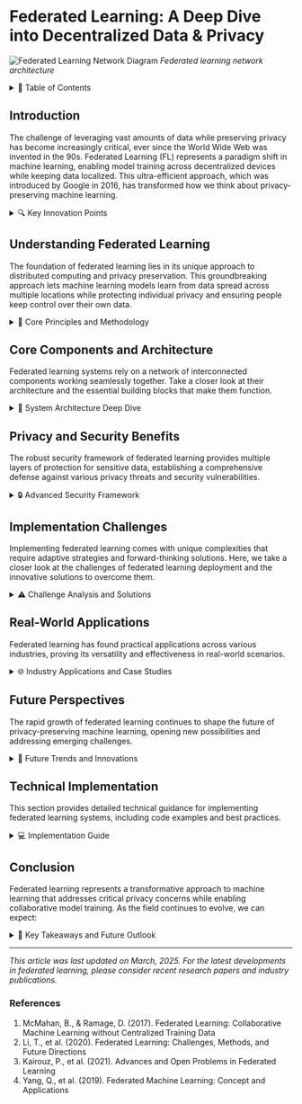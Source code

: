 # Federated Learning: A Deep Dive into Decentralized Data & Privacy

![Federated Learning Network Diagram](https://images.unsplash.com/photo-1451187580459-43490279c0fa?auto=format&fit=crop&q=80&w=1200&h=600)
*Federated learning network architecture*

<details>
<summary>📑 Table of Contents</summary>

- [Introduction](#introduction)
- [Understanding Federated Learning](#understanding-federated-learning)
- [Core Components and Architecture](#core-components-and-architecture)
- [Privacy and Security Benefits](#privacy-and-security-benefits)
- [Implementation Challenges](#implementation-challenges)
- [Real-World Applications](#real-world-applications)
- [Future Perspectives](#future-perspectives)
- [Technical Implementation](#technical-implementation)
- [Conclusion](#conclusion)
</details>

## Introduction

The challenge of leveraging vast amounts of data while preserving privacy has become increasingly critical, ever since the World Wide Web was invented in the 90s. 
Federated Learning (FL) represents a paradigm shift in machine learning, enabling model training across decentralized devices while keeping data localized. This ultra-efficient approach, which was introduced by Google in 2016, has transformed how we think about privacy-preserving machine learning.


<details>
<summary>🔍 Key Innovation Points</summary>

| Aspect | Traditional ML | Federated Learning |
|--------|---------------|-------------------|
| Data Location | Centralized servers | Distributed across devices |
| Privacy Risk | High exposure of raw data | Minimal data exposure |
| Network Usage | Constant data transfer | Optimized model updates |
| Scalability | Limited by central resources | Scales with device network |
| Real-time Updates | Batch processing delays | Immediate local adaptation |
| Infrastructure Cost | High central computing costs | Distributed computing costs |
| Data Freshness | Periodic updates | Real-time learning |
| Regulatory Compliance | Complex data handling | Built-in privacy |
| Model Adaptation | Global updates only | Local + global optimization |
| Resource Utilization | Centralized bottlenecks | Distributed efficiency |

### Historical Context
The concept of federated learning was first introduced by Google in 2016 as a solution to improve mobile keyboard prediction while maintaining user privacy. Since then, it has evolved into a comprehensive framework for privacy-preserving distributed machine learning, addressing challenges across various industries and use cases.
</details>

## Understanding Federated Learning

The foundation of federated learning lies in its unique approach to distributed computing and privacy preservation. This groundbreaking approach lets machine learning models learn from data spread across multiple locations while protecting individual privacy and ensuring people keep control over their own data.

<details>
<summary>🎯 Core Principles and Methodology</summary>

### Key Principles Matrix

| Principle | Description | Benefit | Implementation Strategy |
|-----------|-------------|----------|------------------------|
| Data Locality | Training data remains on local devices | Enhanced privacy | Edge computing integration |
| Distributed Training | Models learn from multiple sources simultaneously | Better representation | Asynchronous learning protocols |
| Privacy Preservation | Personal data never leaves the user's device | Regulatory compliance | Encryption and differential privacy |
| Collaborative Learning | Global models benefit from diverse data sources | Improved accuracy | Federated averaging algorithms |
| Model Personalization | Local adaptations of global models | Better user experience | Hybrid learning approaches |
| Resource Optimization | Efficient use of distributed computing power | Cost effectiveness | Adaptive computation allocation |
| Continuous Learning | Models evolve with new data | Real-time improvement | Progressive learning techniques |
| Fault Tolerance | System resilience to device failures | Robust operation | Redundancy and checkpointing |

### Learning Process Breakdown

1. **Model Initialization**
   - Global model architecture definition
   - Initial weight distribution
   - Hyperparameter configuration

2. **Local Training**
   - Device-specific data processing
   - Mini-batch optimization
   - Local model adaptation

3. **Update Aggregation**
   - Secure weight collection
   - Contribution weighting
   - Model averaging

4. **Model Distribution**
   - Optimized update delivery
   - Version control
   - Consistency verification
</details>

## Core Components and Architecture

Federated learning systems rely on a network of interconnected components working seamlessly together. Take a closer look at their architecture and the essential building blocks that make them function.

<details>
<summary>🔧 System Architecture Deep Dive</summary>

### Component Hierarchy

```python
class FederatedLearningSystem:
    def __init__(self):
        self.global_model = None
        self.local_models = {}
        self.aggregation_strategy = None
        self.privacy_mechanism = None
        self.communication_protocol = None
        
    def initialize_system(self):
        self.setup_privacy_mechanisms()
        self.configure_communication()
        self.initialize_global_model()
    
    def distribute_model(self, clients):
        for client in clients:
            self.local_models[client] = self.create_local_instance()
            self.configure_client_resources(client)
            
    def aggregate_models(self):
        weights = []
        contributions = []
        
        for client, model in self.local_models.items():
            client_weights = model.get_weights()
            client_contribution = self.evaluate_contribution(client)
            
            weights.append(self.apply_privacy_mechanisms(client_weights))
            contributions.append(client_contribution)
        
        return self.weighted_aggregate(weights, contributions)
        
    def evaluate_contribution(self, client):
        return {
            'data_quality': self.assess_data_quality(client),
            'computation_power': self.measure_resources(client),
            'reliability': self.calculate_reliability(client)
        }
    
    def weighted_aggregate(self, weights, contributions):
        normalized_weights = self.normalize_contributions(contributions)
        aggregated_model = self.secure_weighted_average(weights, normalized_weights)
        return self.verify_model_integrity(aggregated_model)
```

### Component Interaction Matrix

| Component | Primary Role | Secondary Functions | Integration Points |
|-----------|-------------|---------------------|-------------------|
| Global Aggregator | Model averaging | Version control | Client communication |
| Local Trainer | On-device learning | Resource management | Data preprocessing |
| Privacy Engine | Data protection | Noise injection | Model updates |
| Communication Manager | Update coordination | Bandwidth optimization | Security protocols |
| Resource Monitor | System optimization | Load balancing | Performance metrics |
| Security Validator | Update verification | Attack detection | Privacy enforcement |

### System Flow Diagram

1. **Initialization Phase**
   ```python
   def system_initialization():
       configure_security_protocols()
       establish_communication_channels()
       verify_client_capabilities()
       distribute_initial_model()
   ```

2. **Training Phase**
   ```python
   def training_cycle():
       for round in training_rounds:
           select_participating_clients()
           distribute_current_model()
           collect_local_updates()
           verify_update_integrity()
           aggregate_contributions()
           update_global_model()
   ```

3. **Optimization Phase**
   ```python
   def optimization_process():
       analyze_system_performance()
       adjust_hyperparameters()
       optimize_resource_allocation()
       update_security_parameters()
   ```
</details>

## Privacy and Security Benefits

The robust security framework of federated learning provides multiple layers of protection for sensitive data, establishing a comprehensive defense against various privacy threats and security vulnerabilities.

<details>
<summary>🔒 Advanced Security Framework</summary>

### Protection Layer Analysis

| Security Layer | Implementation | Threat Protection | Compliance Impact |
|---------------|----------------|-------------------|-------------------|
| Data Locality | Edge Computing | Data Theft | GDPR, CCPA |
| Differential Privacy | ε-DP Algorithms | Model Inversion | HIPAA |
| Secure Aggregation | Homomorphic Encryption | Man-in-the-Middle | PCI DSS |
| Model Anonymization | Gradient Clipping | Membership Inference | FERPA |
| Secure Enclaves | TEE Integration | Side-Channel Attacks | ISO 27001 |
| Cryptographic Protocols | Multi-Party Computation | Collusion Attacks | SOC 2 |

### Advanced Security Implementations

```python
class SecureFederatedLearning:
    def __init__(self):
        self.encryption_scheme = HomomorphicEncryption()
        self.differential_privacy = DifferentialPrivacy()
        self.secure_aggregation = SecureAggregationProtocol()
        
    def secure_update(self, model_update, client_id):
        # Apply differential privacy
        noised_update = self.differential_privacy.add_noise(
            model_update,
            sensitivity=self.calculate_sensitivity(model_update)
        )
        
        # Encrypt the update
        encrypted_update = self.encryption_scheme.encrypt(
            noised_update,
            public_key=self.get_public_key(client_id)
        )
        
        # Sign the update
        signed_update = self.sign_update(
            encrypted_update,
            client_id=client_id
        )
        
        return signed_update
        
    def aggregate_secure_updates(self, encrypted_updates):
        # Verify signatures
        valid_updates = [
            update for update in encrypted_updates
            if self.verify_signature(update)
        ]
        
        # Homomorphic aggregation
        aggregated_update = self.secure_aggregation.aggregate(
            valid_updates,
            weights=self.calculate_weights(valid_updates)
        )
        
        # Decrypt final result
        decrypted_result = self.encryption_scheme.decrypt(
            aggregated_update,
            private_key=self.server_private_key
        )
        
        return decrypted_result
```

### Privacy-Preserving Techniques

1. **Differential Privacy Implementation**
   ```python
   class DifferentialPrivacy:
       def add_noise(self, data, epsilon=0.1):
           sensitivity = self.compute_sensitivity(data)
           noise_scale = sensitivity / epsilon
           noise = np.random.laplace(0, noise_scale, data.shape)
           return data + noise
   ```

2. **Secure Aggregation Protocol**
   ```python
   class SecureAggregationProtocol:
       def aggregate(self, encrypted_updates):
           # Pairwise masking
           masked_updates = self.apply_masks(encrypted_updates)
           
           # Threshold-based reconstruction
           reconstructed = self.reconstruct_aggregate(masked_updates)
           
           return reconstructed
   ```

3. **Homomorphic Encryption Integration**
   ```python
   class HomomorphicEncryption:
       def encrypt_gradients(self, gradients):
           encrypted_grads = []
           for grad in gradients:
               encrypted = self.paillier.encrypt(grad)
               encrypted_grads.append(encrypted)
           return encrypted_grads
   ```
</details>

## Implementation Challenges

Implementing federated learning comes with unique complexities that require adaptive strategies and forward-thinking solutions. Here, we take a closer look at the challenges of federated learning deployment and the innovative solutions to overcome them.
<details>
<summary>⚠️ Challenge Analysis and Solutions</summary>

### Common Challenges Matrix

| Challenge Category | Description | Impact | Mitigation Strategies |
|-------------------|-------------|---------|---------------------|
| Communication Overhead | High bandwidth requirements | Slower training | Gradient compression |
| System Heterogeneity | Varying device capabilities | Inconsistent performance | Adaptive computation |
| Statistical Heterogeneity | Non-IID data distribution | Model bias | Personalization layers |
| Device Reliability | Unstable client participation | Training interruption | Asynchronous updates |
| Resource Constraints | Limited device resources | Reduced efficiency | Lightweight models |
| Privacy Concerns | Data leakage risks | Security vulnerabilities | Enhanced encryption |

### Technical Solutions

```python
class ChallengesMitigation:
    def __init__(self):
        self.compression = GradientCompression()
        self.adaptive_compute = AdaptiveComputation()
        self.personalization = PersonalizationLayer()
        
    def optimize_communication(self, gradients):
        compressed = self.compression.compress(gradients)
        prioritized = self.prioritize_updates(compressed)
        return self.schedule_transmission(prioritized)
        
    def handle_heterogeneity(self, client_capabilities):
        workload = self.adaptive_compute.allocate(client_capabilities)
        schedule = self.create_training_schedule(workload)
        return self.monitor_execution(schedule)
        
    def manage_statistical_diversity(self, local_data):
        distribution = self.analyze_distribution(local_data)
        personalized_model = self.personalization.adapt(distribution)
        return self.validate_performance(personalized_model)
```

### Implementation Strategies

1. **Gradient Compression**
   ```python
   class GradientCompression:
       def compress(self, gradients, threshold=0.01):
           # Quantization
           quantized = self.quantize_weights(gradients)
           
           # Sparsification
           sparse = self.sparsify(quantized, threshold)
           
           # Encoding
           encoded = self.encode_sparse(sparse)
           
           return encoded
   ```

2. **Adaptive Computation**
   ```python
   class AdaptiveComputation:
       def allocate_resources(self, device_metrics):
           available_memory = device_metrics['memory']
           cpu_power = device_metrics['cpu']
           battery_level = device_metrics['battery']
           
           return self.optimize_allocation(
               available_memory,
               cpu_power,
               battery_level
           )
   ```

3. **Personalization Layer**
   ```python
   class PersonalizationLayer:
       def adapt_model(self, global_model, local_data):
           local_patterns = self.extract_patterns(local_data)
           adaptation_params = self.compute_adaptation(local_patterns)
           return self.apply_personalization(global_model, adaptation_params)
   ```
</details>

## Real-World Applications

Federated learning has found practical applications across various industries, proving its versatility and effectiveness in real-world scenarios.

<details>
<summary>🌐 Industry Applications and Case Studies</summary>

### Healthcare Applications

![Medical AI Applications](https://images.unsplash.com/photo-1576091160399-112ba8d25d1d?auto=format&fit=crop&q=80&w=1200&h=600)
*Medical institutions using federated learning for collaborative research*

| Application | Description | Benefits | Implementation |
|------------|-------------|----------|----------------|
| Disease Prediction | Early detection models | Privacy-compliant analysis | Multi-hospital collaboration |
| Medical Imaging | Diagnostic assistance | Shared expertise | Distributed image processing |
| Drug Discovery | Molecular modeling | Accelerated research | Cross-institution learning |
| Patient Monitoring | Real-time health tracking | Personalized care | Edge device integration |

### Financial Services

| Use Case | Implementation | Impact | Security Measures |
|----------|---------------|--------|------------------|
| Fraud Detection | Real-time analysis | Reduced fraud rates | Encrypted transactions |
| Risk Assessment | Distributed modeling | Better accuracy | Secure data handling |
| Trading Strategies | Market prediction | Improved returns | Protected algorithms |
| Credit Scoring | Fair evaluation | Broader inclusion | Privacy preservation |

### Mobile Applications

```python
class MobileFL:
    def __init__(self):
        self.keyboard_predictor = KeyboardPredictor()
        self.voice_recognition = VoiceRecognition()
        self.battery_optimizer = BatteryOptimizer()
        
    def optimize_user_experience(self):
        # Keyboard prediction
        typing_patterns = self.keyboard_predictor.learn_patterns()
        
        # Voice recognition
        voice_model = self.voice_recognition.adapt_to_user()
        
        # Battery optimization
        power_profile = self.battery_optimizer.create_profile()
        
        return self.integrate_optimizations(
            typing_patterns,
            voice_model,
            power_profile
        )
```

### IoT and Edge Computing

| Application | Architecture | Benefits | Challenges |
|-------------|-------------|----------|------------|
| Smart Homes | Edge devices | Real-time response | Device coordination |
| Industrial IoT | Sensor networks | Predictive maintenance | Data synchronization |
| Smart Cities | Distributed sensors | Efficient management | Scale handling |
| Connected Vehicles | Mobile edge | Safety improvements | Latency requirements |

</details>

## Future Perspectives

The rapid growth of federated learning continues to shape the future of privacy-preserving machine learning, opening new possibilities and addressing emerging challenges.

<details>
<summary>🔮 Future Trends and Innovations</summary>

### Emerging Technologies

| Technology | Description | Potential Impact | Timeline |
|------------|-------------|------------------|----------|
| Quantum FL | Quantum-resistant protocols | Enhanced security | 2-3 years |
| AutoFL | Automated architecture search | Optimized models | 1-2 years |
| Cross-silo FL | Organization collaboration | Broader insights | Current |
| Blockchain FL | Decentralized governance | Trustless systems | 1-2 years |

### Research Directions

```python
class FutureFederatedLearning:
    def __init__(self):
        self.quantum_resistant = QuantumResistantFL()
        self.auto_architecture = AutoFLSearch()
        self.blockchain_integration = BlockchainFL()
        
    def implement_quantum_resistance(self):
        # Quantum-resistant encryption
        quantum_keys = self.quantum_resistant.generate_keys()
        
        # Post-quantum protocols
        secure_protocol = self.quantum_resistant.establish_protocol()
        
        return self.deploy_quantum_safe_system(
            quantum_keys,
            secure_protocol
        )
        
    def automate_architecture_search(self):
        # Neural architecture search
        search_space = self.auto_architecture.define_space()
        
        # Performance optimization
        optimal_architecture = self.auto_architecture.search(
            search_space,
            constraints=self.get_constraints()
        )
        
        return self.deploy_optimal_model(optimal_architecture)
        
    def integrate_blockchain(self):
        # Smart contract deployment
        contract = self.blockchain_integration.deploy_contract()
        
        # Consensus mechanism
        consensus = self.blockchain_integration.establish_consensus()
        
        return self.setup_blockchain_fl(contract, consensus)
```

### Industry Predictions

| Sector | Prediction | Timeline | Impact |
|--------|------------|----------|---------|
| Healthcare | Personalized medicine | 2025 | High |
| Finance | Decentralized ML | 2024 | Medium |
| Automotive | Autonomous systems | 2026 | High |
| IoT | Edge AI proliferation | 2024 | High |

</details>

## Technical Implementation

This section provides detailed technical guidance for implementing federated learning systems, including code examples and best practices.

<details>
<summary>💻 Implementation Guide</summary>

### Basic Implementation

```python
import tensorflow as tf
from typing import List, Dict

class FederatedClient:
    def __init__(self, local_data):
        self.data = local_data
        self.model = None
    
    def train_local(self, epochs: int = 5):
        history = self.model.fit(
            self.data.x,
            self.data.y,
            epochs=epochs,
            verbose=0
        )
        return self.model.get_weights()

class FederatedServer:
    def __init__(self, model_architecture):
        self.global_model = model_architecture
        self.clients: List[FederatedClient] = []
    
    def aggregate_weights(self, weight_list: List[Dict]):
        averaged_weights = [
            sum([weights[i] for weights in weight_list]) / len(weight_list)
            for i in range(len(weight_list[0]))
        ]
        return averaged_weights
```

### Advanced Features

1. **Model Architecture**
   ```python
   def create_model():
       model = tf.keras.Sequential([
           tf.keras.layers.Dense(128, activation='relu'),
           tf.keras.layers.Dropout(0.2),
           tf.keras.layers.Dense(64, activation='relu'),
           tf.keras.layers.Dense(10, activation='softmax')
       ])
       return model
   ```

2. **Client Selection**
   ```python
   def select_clients(available_clients, fraction=0.1):
       num_clients = max(1, int(len(available_clients) * fraction))
       return np.random.choice(
           available_clients,
           num_clients,
           replace=False
       )
   ```

3. **Performance Monitoring**
   ```python
   class FederatedMonitor:
       def __init__(self):
           self.metrics = {}
           
       def track_round(self, round_num, metrics):
           self.metrics[round_num] = {
               'loss': metrics['loss'],
               'accuracy': metrics['accuracy'],
               'client_participation': metrics['num_clients'],
               'communication_cost': metrics['bytes_transferred']
           }
           
       def generate_report(self):
           return pd.DataFrame.from_dict(self.metrics, orient='index')
   ```

### Best Practices

| Category | Practice | Rationale | Implementation |
|----------|----------|-----------|----------------|
| Security | Regular audits | Vulnerability prevention | Automated testing |
| Performance | Gradient compression | Bandwidth optimization | Quantization |
| Reliability | Checkpoint system | Fault tolerance | Regular saves |
| Scalability | Dynamic allocation | Resource efficiency | Load balancing |

</details>

## Conclusion

Federated learning represents a transformative approach to machine learning that addresses critical privacy concerns while enabling collaborative model training. As the field continues to evolve, we can expect:

<details>
<summary>🎯 Key Takeaways and Future Outlook</summary>

### Impact Assessment

| Aspect | Current State | Future Potential | Action Items |
|--------|--------------|------------------|--------------|
| Privacy | Enhanced | Quantum-secure | Implement PQC |
| Efficiency | Improving | Automated optimization | Deploy AutoFL |
| Adoption | Growing | Mainstream | Develop tools |
| Innovation | Active | Breakthrough expected | Research investment |

### Next Steps for Organizations

1. **Assessment Phase**
   - Evaluate data privacy requirements
   - Analyze technical capabilities
   - Identify use cases

2. **Implementation Phase**
   - Select appropriate FL framework
   - Deploy pilot projects
   - Monitor performance

3. **Optimization Phase**
   - Fine-tune models
   - Enhance security measures
   - Scale operations

</details>

---

*This article was last updated on March, 2025. For the latest developments in federated learning, please consider recent research papers and industry publications.*

### References

1. McMahan, B., & Ramage, D. (2017). Federated Learning: Collaborative Machine Learning without Centralized Training Data
2. Li, T., et al. (2020). Federated Learning: Challenges, Methods, and Future Directions
3. Kairouz, P., et al. (2021). Advances and Open Problems in Federated Learning
4. Yang, Q., et al. (2019). Federated Machine Learning: Concept and Applications


